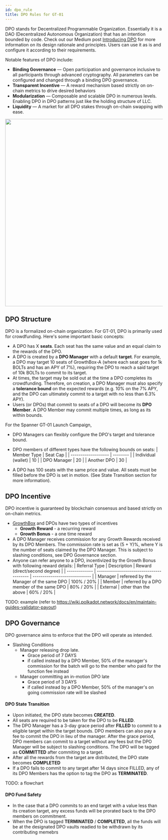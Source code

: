 ```yaml
---
id: dpo_rule
title: DPO Rules for GT-01
---
```


DPO stands for Decentralized Programmable Organization. Essentially it is a DAO (Decentralized Autonomous Organization) that has an intention bounded by code. Check out our Medium post [Introducing DPO](https://spannerprotocol.medium.com/introducing-dpo-e4ca0730e1c) for more information on its design rationale and principles. Users can use it as is and configure it according to their requirements.

Notable features of DPO include:
- **Binding Governance** — Open participation and governance inclusive to all participants through advanced cryptography. All parameters can be configured and changed through a binding DPO governance.
- **Transparent Incentive** — A reward mechanism based strictly on on-chain metrics to drive desired behaviors
- **Modularization** — Composable and scalable DPO in numerous levels. Enabling DPO in DPO patterns just like the holding structure of LLC.
- **Liquidity** — A market for all DPO stakes through on-chain swapping with ease.

<img src="assets/dpo.png" width="600" />

## DPO Structure
DPO is a formalized on-chain organization. For GT-01, DPO is primarily used for crowdfunding. Here's some important basic concepts:
- A DPO has X **seats**. Each seat has the same value and an equal claim to the rewards of the DPO.
- A DPO is created by a **DPO Manager** with a default **target**. For example, a DPO may target 10 seats of GrowthBox-A (where each seat goes for 1k BOLTs and has an APY of 7%), requiring the DPO to reach a said target of 10k BOLTs to commit to its target.
- At times, the target may be sold out at the time a DPO completes its crowdfunding. Therefore, on creation, a DPO Manager must also specify a **tolerance bound** on the expected rewards (e.g. 10% on the 7% APY, and the DPO can ultimately commit to a target with no less than 6.3% APY).
- Users (or DPOs) that commit to seats of a DPO will become its **DPO Member**. A DPO Member may commit multiple times, as long as its within bounds.

For the Spanner GT-01 Launch Campaign,
- DPO Managers can flexibly configure the DPO's target and tolerance bound.
- DPO members of different types have the following bounds on seats:
  | Member Type         | Seat Cap |
  | ------------------- | -------- |
  | Individual (wallet) | 10       |
  | DPO Manager         | 20       |
  | Another DPO         | 30       |

- A DPO has 100 seats with the same price and value. All seats must be filled before the DPO is set in motion. (See State Transition section for more information).

## DPO Incentive
DPO incentive is guaranteed by blockchain consensus and based strictly on on-chain metrics.
- [GrowthBox](growthbox_rule.md) and DPOs have two types of incentives
  - **Growth Reward** - a recurring reward
  - **Growth Bonus** - a one time reward
- A DPO Manager receives commission for any Growth Rewards received by its DPO Members. The commission rate is set as (5 + Y)%, where Y is the number of seats claimed by the DPO Manager. This is subject to slashing conditions, see DPO Governance section.
- Anyone can refer anyone to a DPO, incentivized by the Growth Bonus with following reward details:
  | Referral Type | Description                              | Reward (direct/second degree) |
  | ------------- | ---------------------------------------- | ----------------------------- |
  | Manager       | refereed by the Manager of the same DPO  | 100% / 20%                    |
  | Member        | referred by a DPO member of the same DPO | 80% / 20%                     |
  | External      | other than the above                     | 60% / 20%                     |

TODO: example (refer to https://wiki.polkadot.network/docs/en/maintain-guides-validator-payout)

## DPO Governance
DPO governance aims to enforce that the DPO will operate as intended.
- Slashing Conditions
  - Manager releasing drop late.
      - Grace period of 7 DAYS
      - if called instead by a DPO Member, 50% of the manager's commission for the batch will go to the member who paid for the function fee instead
  - Manager committing an in-motion DPO late
      - Grace period of 3 DAYS
      - if called instead by a DPO Member, 50% of the manager's on going commission rate will be slashed

#### DPO State Transition
- Upon initiated, the DPO state becomes **CREATED**.
- All seats are required to be taken for the DPO to be **FILLED**.
- The DPO Manager has a 3-day grace period after **FILLED** to commit to a eligible target within the target bounds. DPO members can also pay a fee to commit the DPO in lieu of the manager. After the grace period, DPO members can commit to a target without any fees but the DPO Manager will be subject to slashing conditions. The DPO will be tagged as **COMMITTED** after commiting to a target.
- After all the rewards from the target are distributed, the DPO state becomes **COMPLETED**
- If a DPO fails to commit to any target after 14 days since FILLED, any of its DPO Members has the option to tag the DPO as **TERMINATED**.

TODO: a flowchart

#### DPO Fund Safety
- In the case that a DPO commits to an end target with a value less than its creation target, any excess funds will be prorated back to the DPO members on commitment.
- When the DPO is tagged **TERMINATED** / **COMPLETED**, all the funds will be at the designated DPO vaults readied to be withdrawn by its contributing memebrs
